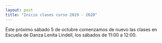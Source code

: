 ```yaml
---
layout: post
title: "Inicio clases curso 2019 - 2020"
---
```


Éste próximo sábado 5 de octubre comenzamos de nuevo las clases en Escuela de Danza Lenita Lindell, los sábados de 11:00 a 12:00.
